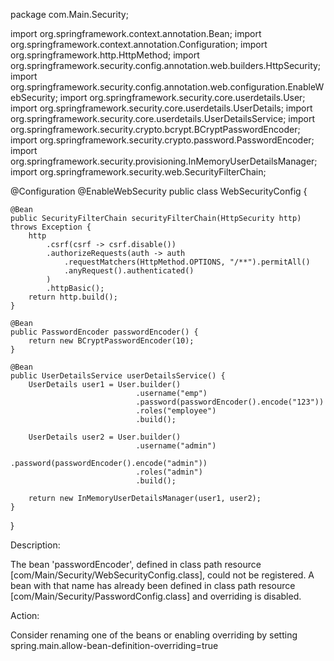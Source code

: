 



package com.Main.Security;

import org.springframework.context.annotation.Bean;
import org.springframework.context.annotation.Configuration;
import org.springframework.http.HttpMethod;
import org.springframework.security.config.annotation.web.builders.HttpSecurity;
import org.springframework.security.config.annotation.web.configuration.EnableWebSecurity;
import org.springframework.security.core.userdetails.User;
import org.springframework.security.core.userdetails.UserDetails;
import org.springframework.security.core.userdetails.UserDetailsService;
import org.springframework.security.crypto.bcrypt.BCryptPasswordEncoder;
import org.springframework.security.crypto.password.PasswordEncoder;
import org.springframework.security.provisioning.InMemoryUserDetailsManager;
import org.springframework.security.web.SecurityFilterChain;

@Configuration
@EnableWebSecurity
public class WebSecurityConfig {

    @Bean
    public SecurityFilterChain securityFilterChain(HttpSecurity http) throws Exception {
        http
            .csrf(csrf -> csrf.disable())
            .authorizeRequests(auth -> auth
                .requestMatchers(HttpMethod.OPTIONS, "/**").permitAll()
                .anyRequest().authenticated()
            )
            .httpBasic();
        return http.build();
    }

    @Bean
    public PasswordEncoder passwordEncoder() {
        return new BCryptPasswordEncoder(10);
    }

    @Bean
    public UserDetailsService userDetailsService() {
        UserDetails user1 = User.builder()
                                .username("emp")
                                .password(passwordEncoder().encode("123"))
                                .roles("employee")
                                .build();

        UserDetails user2 = User.builder()
                                .username("admin")
                                .password(passwordEncoder().encode("admin"))
                                .roles("admin")
                                .build();

        return new InMemoryUserDetailsManager(user1, user2);
    }
}

Description:

The bean 'passwordEncoder', defined in class path resource [com/Main/Security/WebSecurityConfig.class], could not be registered. A bean with that name has already been defined in class path resource [com/Main/Security/PasswordConfig.class] and overriding is disabled.

Action:

Consider renaming one of the beans or enabling overriding by setting spring.main.allow-bean-definition-overriding=true

